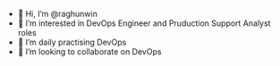 - 👋 Hi, I’m @raghunwin
- 👀 I’m interested in DevOps Engineer and Pruduction Support Analyst roles
- 🌱 I’m daily practising DevOps
- 💞️ I’m looking to collaborate on DevOps


<!---
raghunwin/raghunwin is a ✨ special ✨ repository because its `README.md` (this file) appears on your GitHub profile.
You can click the Preview link to take a look at your changes.
--->
